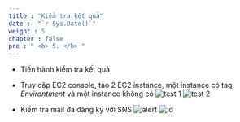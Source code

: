 ```yaml
---
title : "Kiểm tra kết quả"
date :  "`r Sys.Date()`" 
weight : 5
chapter : false
pre : " <b> 5. </b> "
---
```


- Tiến hành kiểm tra kết quả

- Truy cập EC2 console, tạo 2 EC2 instance, một instance có tag _Environtment_ và một instance không có
![test 1](/images/5-test/test-1.png)
![test 2](/images/5-test/test-2.png)

- Kiểm tra mail đã đăng ký với SNS
![alert](/images/5-test/alert-email.png)
![id](/images/5-test/instance-id.png)
